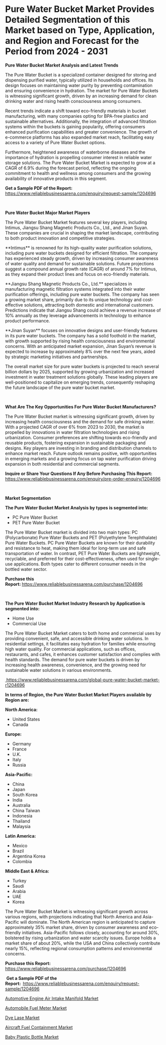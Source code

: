 <p><h1>Pure Water Bucket Market Provides Detailed Segmentation of this Market based on Type, Application, and Region and Forecast for the Period from 2024 - 2031</h1></p><p><strong>Pure Water Bucket Market Analysis and Latest Trends</strong></p>
<p><p>The Pure Water Bucket is a specialized container designed for storing and dispensing purified water, typically utilized in households and offices. Its design focuses on maintaining water purity by preventing contamination and ensuring convenience in hydration. The market for Pure Water Buckets is witnessing significant growth, driven by an increasing demand for clean drinking water and rising health consciousness among consumers.</p><p>Recent trends indicate a shift toward eco-friendly materials in bucket manufacturing, with many companies opting for BPA-free plastics and sustainable alternatives. Additionally, the integration of advanced filtration systems within the buckets is gaining popularity, offering consumers enhanced purification capabilities and greater convenience. The growth of e-commerce platforms has also expanded market reach, facilitating easy access to a variety of Pure Water Bucket options.</p><p>Furthermore, heightened awareness of waterborne diseases and the importance of hydration is propelling consumer interest in reliable water storage solutions. The Pure Water Bucket Market is expected to grow at a CAGR of 6.9% during the forecast period, reflecting the ongoing commitment to health and wellness among consumers and the growing availability of innovative products in this segment.</p></p>
<p><strong>Get a Sample PDF of the Report:&nbsp;</strong> <a href="https://www.reliablebusinessarena.com/enquiry/request-sample/1204696?utm_campaign=1337&utm_medium=2&utm_source=Github&utm_content=ia&utm_term=16102024&utm_id=pure-water-bucket">https://www.reliablebusinessarena.com/enquiry/request-sample/1204696</a></p>
<p>&nbsp;</p>
<p><strong>Pure Water Bucket Major Market Players</strong></p>
<p><p>The Pure Water Bucket Market features several key players, including Intimus, Jiangsu Shang Magnetic Products Co., Ltd., and Jinan Suyan. These companies are crucial in shaping the market landscape, contributing to both product innovation and competitive strategies.</p><p>**Intimus** is renowned for its high-quality water purification solutions, including pure water buckets designed for efficient filtration. The company has experienced steady growth, driven by increasing consumer awareness of water quality and demand for sustainable solutions. Future projections suggest a compound annual growth rate (CAGR) of around 7% for Intimus, as they expand their product lines and focus on eco-friendly materials.</p><p>**Jiangsu Shang Magnetic Products Co., Ltd.** specializes in manufacturing magnetic filtration systems integrated into their water purification offerings, including pure water buckets. The company has seen a growing market share, primarily due to its unique technology and cost-effective solutions, attracting both domestic and international customers. Predictions indicate that Jiangsu Shang could achieve a revenue increase of 10% annually as they leverage advancements in technology to enhance product performance.</p><p>**Jinan Suyan** focuses on innovative designs and user-friendly features in its pure water buckets. The company has a solid foothold in the market, with growth supported by rising health consciousness and environmental concerns. With an anticipated market expansion, Jinan Suyan’s revenue is expected to increase by approximately 8% over the next few years, aided by strategic marketing initiatives and partnerships.</p><p>The overall market size for pure water buckets is projected to reach several billion dollars by 2025, supported by growing urbanization and increased investment in water treatment solutions globally. These leading players are well-positioned to capitalize on emerging trends, consequently reshaping the future landscape of the pure water bucket market.</p></p>
<p>&nbsp;</p>
<p><strong>What Are The Key Opportunities For Pure Water Bucket Manufacturers?</strong></p>
<p><p>The Pure Water Bucket market is witnessing significant growth, driven by increasing health consciousness and the demand for safe drinking water. With a projected CAGR of over 6% from 2023 to 2030, the market is propelled by innovations in water filtration technologies and rising urbanization. Consumer preferences are shifting towards eco-friendly and reusable products, fostering expansion in sustainable packaging and designs. Key players are investing in branding and distribution channels to enhance market reach. Future outlook remains positive, with opportunities in emerging markets and a growing focus on tap water purification driving expansion in both residential and commercial segments.</p></p>
<p><strong>Inquire or Share Your Questions If Any Before Purchasing This Report:</strong> <a href="https://www.reliablebusinessarena.com/enquiry/pre-order-enquiry/1204696?utm_campaign=1337&utm_medium=2&utm_source=Github&utm_content=ia&utm_term=16102024&utm_id=pure-water-bucket">https://www.reliablebusinessarena.com/enquiry/pre-order-enquiry/1204696</a></p>
<p>&nbsp;</p>
<p><strong>Market Segmentation</strong></p>
<p><strong>The Pure Water Bucket Market Analysis by types is segmented into:</strong></p>
<p><ul><li>PC Pure Water Bucket</li><li>PET Pure Water Bucket</li></ul></p>
<p><p>The Pure Water Bucket market is divided into two main types: PC (Polycarbonate) Pure Water Buckets and PET (Polyethylene Terephthalate) Pure Water Buckets. PC Pure Water Buckets are known for their durability and resistance to heat, making them ideal for long-term use and safe transportation of water. In contrast, PET Pure Water Buckets are lightweight, recyclable, and preferred for their cost-effectiveness, often used for single-use applications. Both types cater to different consumer needs in the bottled water sector.</p></p>
<p><strong>Purchase this Report:&nbsp;</strong><a href="https://www.reliablebusinessarena.com/purchase/1204696?utm_campaign=1337&utm_medium=2&utm_source=Github&utm_content=ia&utm_term=16102024&utm_id=pure-water-bucket">https://www.reliablebusinessarena.com/purchase/1204696</a></p>
<p>&nbsp;</p>
<p><strong>The Pure Water Bucket Market Industry Research by Application is segmented into:</strong></p>
<p><ul><li>Home Use</li><li>Commercial Use</li></ul></p>
<p><p>The Pure Water Bucket Market caters to both home and commercial uses by providing convenient, safe, and accessible drinking water solutions. In residential settings, it facilitates easy hydration for families while ensuring high water quality. For commercial applications, such as offices, restaurants, and cafes, it enhances customer satisfaction and complies with health standards. The demand for pure water buckets is driven by increasing health awareness, convenience, and the growing need for sustainable water solutions in various environments.</p></p>
<p><a href="https://www.reliablebusinessarena.com/global-pure-water-bucket-market-r1204696?utm_campaign=1337&utm_medium=2&utm_source=Github&utm_content=ia&utm_term=16102024&utm_id=pure-water-bucket">&nbsp;https://www.reliablebusinessarena.com/global-pure-water-bucket-market-r1204696</a></p>
<p><strong>In terms of Region, the Pure Water Bucket Market Players available by Region are:</strong></p>
<p>
    <p> <strong> North America: </strong>
        <ul>
            <li>United States</li>
            <li>Canada</li>
        </ul>
        </p> 
    <p> <strong> Europe: </strong>
        <ul>
            <li>Germany</li>
            <li>France</li>
            <li>U.K.</li>
            <li>Italy</li>
            <li>Russia</li>
        </ul>
        </p> 
    <p> <strong> Asia-Pacific: </strong>
        <ul>
            <li>China</li>
            <li>Japan</li>
            <li>South Korea</li>
            <li>India</li>
            <li>Australia</li>
            <li>China Taiwan</li>
            <li>Indonesia</li>
            <li>Thailand</li>
            <li>Malaysia</li>
        </ul>
        </p> 
    <p> <strong> Latin America: </strong>
        <ul>
            <li>Mexico</li>
            <li>Brazil</li>
            <li>Argentina Korea</li>
            <li>Colombia</li>
        </ul>
        </p> 
    <p> <strong> Middle East & Africa: </strong>
        <ul>
            <li>Turkey</li>
            <li>Saudi</li>
            <li>Arabia</li>
            <li>UAE</li>
            <li>Korea</li>
        </ul>
    </p>
    </p>
<p><p>The Pure Water Bucket Market is witnessing significant growth across various regions, with projections indicating that North America and Asia-Pacific will dominate. The North American region is anticipated to capture approximately 35% market share, driven by consumer awareness and eco-friendly initiatives. Asia-Pacific follows closely, accounting for around 30%, bolstered by rising urbanization and water scarcity issues. Europe holds a market share of about 20%, while the USA and China collectively contribute nearly 15%, reflecting regional consumption patterns and environmental concerns.</p></p>
<p><strong>Purchase this Report: </strong><a href="https://www.reliablebusinessarena.com/purchase/1204696?utm_campaign=1337&utm_medium=2&utm_source=Github&utm_content=ia&utm_term=16102024&utm_id=pure-water-bucket">https://www.reliablebusinessarena.com/purchase/1204696</a></p>
<p>&nbsp;<strong>Get a Sample PDF of the Report:&nbsp;&nbsp;</strong><a href="https://www.reliablebusinessarena.com/enquiry/request-sample/1204696?utm_campaign=1337&utm_medium=2&utm_source=Github&utm_content=ia&utm_term=16102024&utm_id=pure-water-bucket">https://www.reliablebusinessarena.com/enquiry/request-sample/1204696</a></p>
<p><strong></strong></p>
<p><p><a href="https://github.com/annabelpric84w/Market-Research-Report-List-1/blob/main/automotive-engine-air-intake-manifold-market.md?utm_campaign=1337&utm_medium=2&utm_source=Github&utm_content=ia&utm_term=16102024&utm_id=pure-water-bucket">Automotive Engine Air Intake Manifold Market</a></p><p><a href="https://www.linkedin.com/pulse/emerging-opportunities-challenges-global-automobile-fuel-meter-ag8fc?trk=public_post_embed_feed-article-content&utm_campaign=1337&utm_medium=2&utm_source=Github&utm_content=ia&utm_term=16102024&utm_id=pure-water-bucket">Automobile Fuel Meter Market</a></p><p><a href="https://www.linkedin.com/pulse/dye-lase-market-outlook-complete-industry-analysis-2024-swnlc?trk=public_post_embed_feed-article-content&utm_campaign=1337&utm_medium=2&utm_source=Github&utm_content=ia&utm_term=16102024&utm_id=pure-water-bucket">Dye Lase Market</a></p><p><a href="https://www.linkedin.com/pulse/emerging-aircraft-fuel-containment-market-opportunities-2bidc?trk=public_post_embed_feed-article-content&utm_campaign=1337&utm_medium=2&utm_source=Github&utm_content=ia&utm_term=16102024&utm_id=pure-water-bucket">Aircraft Fuel Containment Market</a></p><p><a href="https://github.com/trinityagqtf/Market-Research-Report-List-1/blob/main/baby-plastic-bottle-market.md?utm_campaign=1337&utm_medium=2&utm_source=Github&utm_content=ia&utm_term=16102024&utm_id=pure-water-bucket">Baby Plastic Bottle Market</a></p></p>